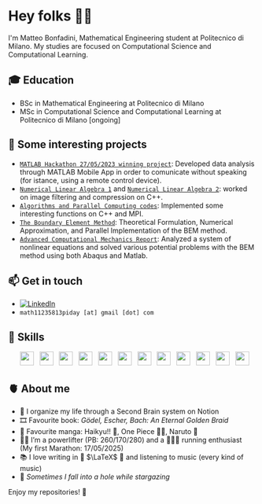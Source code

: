 # Hey folks 👋🏻

I'm Matteo Bonfadini, Mathematical Engineering student at Politecnico di Milano.
My studies are focused on Computational Science and Computational Learning.

## 🎓 **Education**

 - BSc in Mathematical Engineering at Politecnico di Milano
 - MSc in Computational Science and Computational Learning at Politecnico di Milano [ongoing]

## 📌 **Some interesting projects**

- [`MATLAB Hackathon 27/05/2023 winning project`](https://github.com/BonfaTex/MATLABthon-27-05-23): Developed data analysis through MATLAB Mobile App in order to comunicate without speaking (for istance, using a remote control device).
- [`Numerical Linear Algebra 1`](https://github.com/BonfaTex/MyNLAChallenge1) and [`Numerical Linear Algebra 2`](https://github.com/BonfaTex/MyNLAChallenge2): worked on image filtering and compression on C++.
- [`Algorithms and Parallel Computing codes`](https://github.com/BonfaTex/Codes-APC): Implemented some interesting functions on C++ and MPI.
- [`The Boundary Element Method`](https://github.com/BonfaTex/BEM-paper-presentation): Theoretical Formulation, Numerical Approximation, and Parallel Implementation of the BEM method.
- [`Advanced Computational Mechanics Report`](https://github.com/BonfaTex/my-ACM-report): Analyzed a system of nonlinear equations and solved various potential problems with the BEM method using both Abaqus and Matlab.

## 📫 **Get in touch**

- [![LinkedIn](https://img.shields.io/badge/-LinkedIn-blue?style=flat&logo=Linkedin&logoColor=white)](https://www.linkedin.com/in/matteo-bonfadini/)
- `math11235813piday [at] gmail [dot] com`

## 🚀 **Skills**

<ul>
        <img src='https://cdn.jsdelivr.net/gh/devicons/devicon/icons/matlab/matlab-original.svg' height='28'>  &nbsp
        <img src='https://cdn.jsdelivr.net/gh/devicons/devicon@latest/icons/c/c-original.svg' height='28'>  &nbsp
        <img src='https://cdn.jsdelivr.net/gh/devicons/devicon/icons/cplusplus/cplusplus-original.svg' height='28'>  &nbsp
        <img src='https://cdn.jsdelivr.net/gh/devicons/devicon@latest/icons/docker/docker-plain.svg' height='28'>  &nbsp
        <img src='https://cdn.jsdelivr.net/gh/devicons/devicon/icons/python/python-original.svg' height='28'>  &nbsp  
        <img src='https://cdn.jsdelivr.net/gh/devicons/devicon@latest/icons/kaggle/kaggle-original.svg' height='28'>  &nbsp
        <img src='https://cdn.jsdelivr.net/gh/devicons/devicon@latest/icons/keras/keras-original.svg' height='28'>  &nbsp
        <img src='https://cdn.jsdelivr.net/gh/devicons/devicon/icons/r/r-original.svg' height='28'> &nbsp   
        <img src='https://cdn.jsdelivr.net/gh/devicons/devicon@latest/icons/markdown/markdown-original.svg' height='28'>  &nbsp
        <img src='https://cdn.jsdelivr.net/gh/devicons/devicon@latest/icons/latex/latex-original.svg' height='28'>  &nbsp  
        <img src='https://cdn.jsdelivr.net/gh/devicons/devicon@latest/icons/jupyter/jupyter-original-wordmark.svg' height='28'>  &nbsp
        <img src='https://cdn.jsdelivr.net/gh/devicons/devicon@latest/icons/notion/notion-original.svg' height='28'>  &nbsp
</ul>
 
## 🫀 **About me**

- 🧠 I organize my life through a Second Brain system on Notion
- 🎞️ Favourite book: *Gödel, Escher, Bach: An Eternal Golden Braid*
- 🍜 Favourite manga: Haikyu!! 🏐, One Piece 🏴‍☠️, Naruto 🍥
- 🏋🏼 I’m a powerlifter (PB: 260/170/280) and a 🏃🏻‍♂️ running enthusiast (My first Marathon: 17/05/2025)
- 📚 I love writing in 📖 $\LaTeX$ 📖 and listening to music (every kind of music)
- 🌟 *Sometimes I fall into a hole while stargazing*

Enjoy my repositories! 🚀
